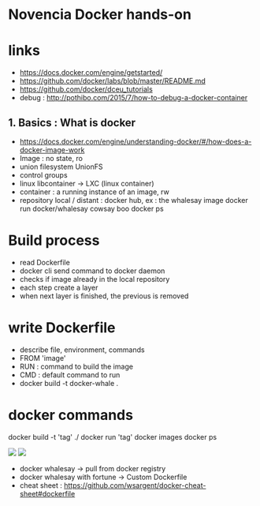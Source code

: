 # Novencia Docker hands-on

# links
 * https://docs.docker.com/engine/getstarted/
 * https://github.com/docker/labs/blob/master/README.md
 * https://github.com/docker/dceu_tutorials
 * debug : http://pothibo.com/2015/7/how-to-debug-a-docker-container

## 1. Basics : What is docker
 * https://docs.docker.com/engine/understanding-docker/#/how-does-a-docker-image-work
 * Image : no state, ro
  * union filesystem UnionFS
  * control groups
  * linux libcontainer -> LXC (linux container)
 * container : a running instance of an image, rw
 * repository local / distant : docker hub, ex : the whalesay image
 docker run docker/whalesay cowsay boo
 docker ps

 # Build process
 * read Dockerfile
 * docker cli send command to docker daemon
 * checks if image already in the local repository
 * each step create a layer
 * when next layer is finished, the previous is removed
 
 # write Dockerfile
 * describe file, environment, commands
 * FROM 'image'
 * RUN : command to build the image
 * CMD : default command to run
 * docker build -t docker-whale .
 
 # docker commands
 docker build -t 'tag' ./
 docker run 'tag' 
 docker images
 docker ps
 
![](https://docs.docker.com/engine/article-img/engine-components-flow.png)
![](https://docs.docker.com/engine/article-img/architecture.svg)

 * docker whalesay -> pull from docker registry
 * docker whalesay with fortune -> Custom Dockerfile 
 * cheat sheet : https://github.com/wsargent/docker-cheat-sheet#dockerfile